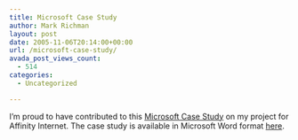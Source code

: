```yaml
---
title: Microsoft Case Study
author: Mark Richman
layout: post
date: 2005-11-06T20:14:00+00:00
url: /microsoft-case-study/
avada_post_views_count:
  - 514
categories:
  - Uncategorized

---
```

I&#8217;m proud to have contributed to this [Microsoft Case Study][1] on my project for Affinity Internet. The case study is available in Microsoft Word format [here][2].

 [1]: https://members.microsoft.com/customerevidence/search/EvidenceDetails.aspx?EvidenceID=13669&LanguageID=1&PFT=Microsoft%20ASP.NET&TaxID=23712
 [2]: https://members.microsoft.com/customerevidence/Common/FileOpen.aspx?FileName=21455_Affinity_-_final.doc